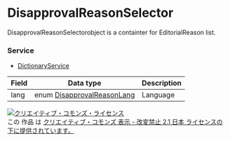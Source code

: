 # DisapprovalReasonSelector
DisapprovalReasonSelectorobject is a containter for EditorialReason list.
### Service
+ [DictionaryService](../services/DictionaryService.md)

| Field | Data type | Description | 
|---|---|---|
| lang| enum <a href="../data/DisapprovalReasonLang.md">DisapprovalReasonLang</a>| Language |
<a rel="license" href="http://creativecommons.org/licenses/by-nd/2.1/jp/"><img alt="クリエイティブ・コモンズ・ライセンス" style="border-width:0" src="https://i.creativecommons.org/l/by-nd/2.1/jp/88x31.png" /></a><br />この 作品 は <a rel="license" href="http://creativecommons.org/licenses/by-nd/2.1/jp/">クリエイティブ・コモンズ 表示 - 改変禁止 2.1 日本 ライセンスの下に提供されています。</a>
